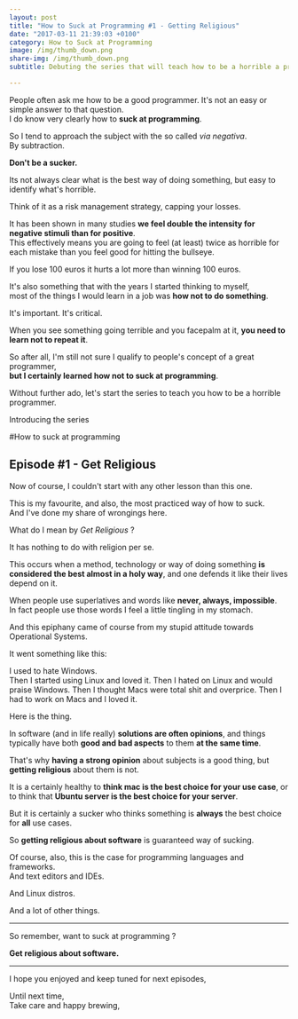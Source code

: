 ```yaml
---
layout: post
title: "How to Suck at Programming #1 - Getting Religious"
date: "2017-03-11 21:39:03 +0100"
category: How to Suck at Programming
image: /img/thumb_down.png
share-img: /img/thumb_down.png
subtitle: Debuting the series that will teach how to be a horrible a programmer.

---
```


People often ask me how to be a good programmer. It's not an easy or simple answer to that question.  
I do know very clearly how to __suck at programming__.

So I tend to approach the subject with the so called _via negativa_.  
By subtraction.

__Don't be a sucker.__

Its not always clear what is the best way of doing something, but easy to identify what's horrible.

Think of it as a risk management strategy, capping your losses.

It has been shown in many studies __we feel double the intensity for negative stimuli than for positive__.  
This effectively means you are going to feel (at least) twice as horrible for each mistake than you feel good for hitting the bullseye.

If you lose 100 euros it hurts a lot more than winning 100 euros.

It's also something that with the years I started thinking to myself,  
most of the things I would learn in a job was __how not to do something__.

It's important. It's critical.

When you see something going terrible and you facepalm at it, __you need to learn not to repeat it__.

So after all, I'm still not sure I qualify to people's concept of a great programmer,  
__but I certainly learned how not to suck at programming__.

Without further ado, let's start the series to teach you how to be a horrible programmer.  

Introducing the series

#How to suck at programming

## Episode #1 - Get Religious

Now of course, I couldn't start with any other lesson than this one.

This is my favourite, and also, the most practiced way of how to suck.  
And I've done my share of wrongings here.

What do I mean by _Get Religious_ ?

It has nothing to do with religion per se.

This occurs when a method, technology or way of doing something __is considered the best almost in a holy way__, and one defends it like their lives depend on it.

When people use superlatives and words like __never, always, impossible__.  
In fact people use those words I feel a little tingling in my stomach.

And this epiphany came of course from my stupid attitude towards Operational Systems.

It went something like this:

I used to hate Windows.  
Then I started using Linux and loved it.
Then I hated on Linux and would praise Windows.
Then I thought Macs were total shit and overprice.
Then I had to work on Macs and I loved it.

Here is the thing.

In software (and in life really) __solutions are often opinions__, and things typically have both __good and bad aspects__ to them __at the same time__.

That's why __having a strong opinion__ about subjects is a good thing, but __getting religious__ about them is not.  

It is a certainly healthy to __think mac is the best choice for your use case__, or to think that __Ubuntu server is the best choice for your server__.

But it is certainly a sucker who thinks something is __always__ the best choice for __all__ use cases.

So __getting religious about software__ is guaranteed way of sucking.

Of course, also, this is the case for programming languages and frameworks.  
And text editors and IDEs.

And Linux distros.

And a lot of other things.

---

So remember, want to suck at programming ?

__Get religious about software.__

---

I hope you enjoyed and keep tuned for next episodes,

Until next time,  
Take care and happy brewing,

